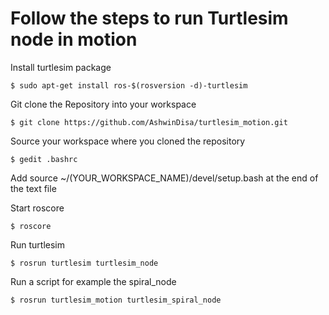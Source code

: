 # Follow the steps to run Turtlesim node in motion

Install turtlesim package

	$ sudo apt-get install ros-$(rosversion -d)-turtlesim
	
Git clone the Repository into your workspace

	$ git clone https://github.com/AshwinDisa/turtlesim_motion.git	
	
Source your workspace where you cloned the repository

	$ gedit .bashrc
	
Add source ~/(YOUR_WORKSPACE_NAME)/devel/setup.bash at the end of the text file
	
Start roscore
	
	$ roscore

Run turtlesim
	
	$ rosrun turtlesim turtlesim_node
	
Run a script for example the spiral_node

	$ rosrun turtlesim_motion turtlesim_spiral_node

	

	

	

	
	




